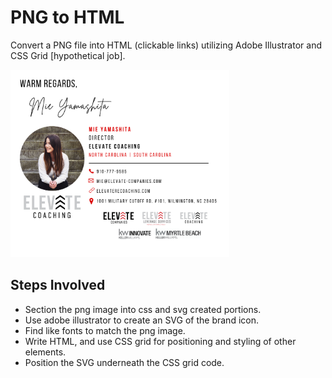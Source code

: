 # PNG to HTML
Convert a PNG file into HTML (clickable links) utilizing Adobe Illustrator and CSS Grid [hypothetical job].


<img src="imgs/Mie Signature.png" alt="mie brand icon" width="350px" />

## Steps Involved
* Section the png image into css and svg created portions.
* Use adobe illustrator to create an SVG of the brand icon.
* Find like fonts to match the png image. 
* Write HTML, and use CSS grid for positioning and styling of other elements. 
* Position the SVG underneath the CSS grid code. 

